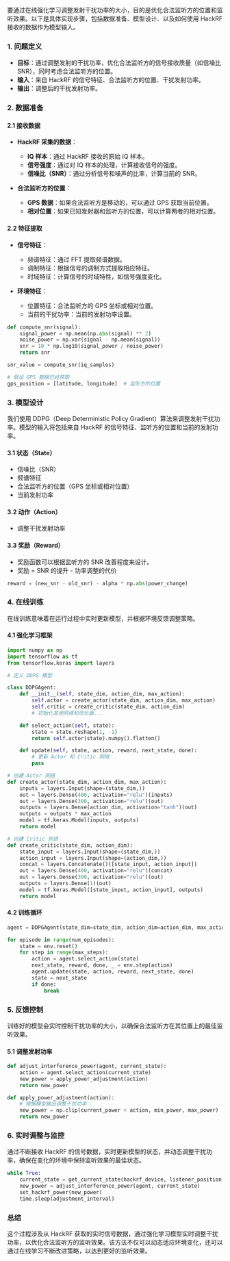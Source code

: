 要通过在线强化学习调整发射干扰功率的大小，目的是优化合法监听方的位置和监听效果。以下是具体实现步骤，包括数据准备、模型设计、以及如何使用 HackRF 接收的数据作为模型输入。

### 1. **问题定义**

- **目标**：通过调整发射的干扰功率，优化合法监听方的信号接收质量（如信噪比 SNR），同时考虑合法监听方的位置。
- **输入**：来自 HackRF 的信号特征、合法监听方的位置、干扰发射功率。
- **输出**：调整后的干扰发射功率。

### 2. **数据准备**

#### 2.1 **接收数据**
- **HackRF 采集的数据**：
  - **IQ 样本**：通过 HackRF 接收的原始 IQ 样本。
  - **信号强度**：通过对 IQ 样本的处理，计算接收信号的强度。
  - **信噪比（SNR）**：通过分析信号和噪声的比率，计算当前的 SNR。
  
- **合法监听方的位置**：
  - **GPS 数据**：如果合法监听方是移动的，可以通过 GPS 获取当前位置。
  - **相对位置**：如果已知发射器和监听方的位置，可以计算两者的相对位置。

#### 2.2 **特征提取**
- **信号特征**：
  - 频谱特征：通过 FFT 提取频谱数据。
  - 调制特征：根据信号的调制方式提取相应特征。
  - 时域特征：计算信号的时域特性，如信号强度变化。
  
- **环境特征**：
  - 位置特征：合法监听方的 GPS 坐标或相对位置。
  - 当前的干扰功率：当前的发射功率设置。

```python
def compute_snr(signal):
    signal_power = np.mean(np.abs(signal) ** 2)
    noise_power = np.var(signal - np.mean(signal))
    snr = 10 * np.log10(signal_power / noise_power)
    return snr

snr_value = compute_snr(iq_samples)

# 假设 GPS 数据已经获取
gps_position = [latitude, longitude]  # 监听方的位置
```

### 3. **模型设计**

我们使用 DDPG（Deep Deterministic Policy Gradient）算法来调整发射干扰功率。模型的输入将包括来自 HackRF 的信号特征、监听方的位置和当前的发射功率。

#### 3.1 **状态（State）**
- 信噪比（SNR）
- 频谱特征
- 合法监听方的位置（GPS 坐标或相对位置）
- 当前发射功率

#### 3.2 **动作（Action）**
- 调整干扰发射功率

#### 3.3 **奖励（Reward）**
- 奖励函数可以根据监听方的 SNR 改善程度来设计。
- 奖励 = SNR 的提升 - 功率调整的代价

```python
reward = (new_snr - old_snr) - alpha * np.abs(power_change)
```

### 4. **在线训练**

在线训练意味着在运行过程中实时更新模型，并根据环境反馈调整策略。

#### 4.1 **强化学习框架**

```python
import numpy as np
import tensorflow as tf
from tensorflow.keras import layers

# 定义 DDPG 模型

class DDPGAgent:
    def __init__(self, state_dim, action_dim, max_action):
        self.actor = create_actor(state_dim, action_dim, max_action)
        self.critic = create_critic(state_dim, action_dim)
        # 初始化其他网络和优化器...

    def select_action(self, state):
        state = state.reshape(1, -1)
        return self.actor(state).numpy().flatten()

    def update(self, state, action, reward, next_state, done):
        # 更新 Actor 和 Critic 网络
        pass

# 创建 Actor 网络
def create_actor(state_dim, action_dim, max_action):
    inputs = layers.Input(shape=(state_dim,))
    out = layers.Dense(400, activation="relu")(inputs)
    out = layers.Dense(300, activation="relu")(out)
    outputs = layers.Dense(action_dim, activation="tanh")(out)
    outputs = outputs * max_action
    model = tf.keras.Model(inputs, outputs)
    return model

# 创建 Critic 网络
def create_critic(state_dim, action_dim):
    state_input = layers.Input(shape=(state_dim,))
    action_input = layers.Input(shape=(action_dim,))
    concat = layers.Concatenate()([state_input, action_input])
    out = layers.Dense(400, activation="relu")(concat)
    out = layers.Dense(300, activation="relu")(out)
    outputs = layers.Dense(1)(out)
    model = tf.keras.Model([state_input, action_input], outputs)
    return model
```

#### 4.2 **训练循环**

```python
agent = DDPGAgent(state_dim=state_dim, action_dim=action_dim, max_action=max_power)

for episode in range(num_episodes):
    state = env.reset()
    for step in range(max_steps):
        action = agent.select_action(state)
        next_state, reward, done, _ = env.step(action)
        agent.update(state, action, reward, next_state, done)
        state = next_state
        if done:
            break
```

### 5. **反馈控制**

训练好的模型会实时控制干扰功率的大小，以确保合法监听方在其位置上的最佳监听效果。

#### 5.1 **调整发射功率**

```python
def adjust_interference_power(agent, current_state):
    action = agent.select_action(current_state)
    new_power = apply_power_adjustment(action)
    return new_power

def apply_power_adjustment(action):
    # 根据模型输出调整干扰功率
    new_power = np.clip(current_power + action, min_power, max_power)
    return new_power
```

### 6. **实时调整与监控**

通过不断接收 HackRF 的信号数据，实时更新模型的状态，并动态调整干扰功率，确保在变化的环境中保持监听效果的最佳状态。

```python
while True:
    current_state = get_current_state(hackrf_device, listener_position)
    new_power = adjust_interference_power(agent, current_state)
    set_hackrf_power(new_power)
    time.sleep(adjustment_interval)
```

### 总结

这个过程涉及从 HackRF 获取的实时信号数据，通过强化学习模型实时调整干扰功率，以优化合法监听方的监听效果。该方法不仅可以动态适应环境变化，还可以通过在线学习不断改进策略，以达到更好的监听效果。